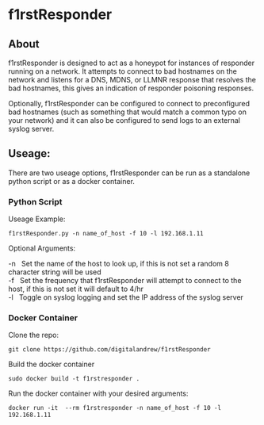 # f1rstResponder

## About
f1rstResponder is designed to act as a honeypot for instances of responder running on a network. It attempts to connect to bad hostnames on the network and listens for a DNS, MDNS, or LLMNR response that resolves the bad hostnames, this gives an indication of responder poisoning responses. 

Optionally, f1rstResponder can be configured to connect to preconfigured bad hostnames (such as something that would match a common typo on your network) and it can also be configured to send logs to an external syslog server. 

## Useage:

There are two useage options, f1rstResponder can be run as a standalone python script or as a docker container.

### Python Script

Useage Example:

`f1rstResponder.py -n name_of_host -f 10 -l 192.168.1.11`

Optional Arguments:

-n &nbsp; Set the name of the host to look up, if this is not set a random 8 character string will be used  
-f &nbsp; Set the frequency that f1rstResponder will attempt to connect to the host, if this is not set it will default to 4/hr  
-l &nbsp; Toggle on syslog logging and set the IP address of the syslog server  

### Docker Container

Clone the repo:

`git clone https://github.com/digitalandrew/f1rstResponder`

Build the docker container

`sudo docker build -t f1rstresponder .`

Run the docker container with your desired arguments:

`docker run -it  --rm f1rstresponder -n name_of_host -f 10 -l 192.168.1.11`







